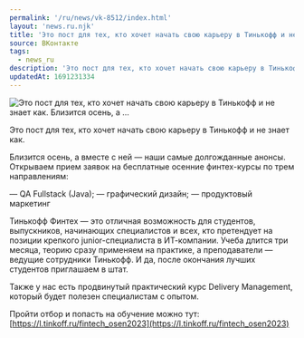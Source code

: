 ```yaml
---
permalink: '/ru/news/vk-8512/index.html'
layout: 'news.ru.njk'
title: 'Это пост для тех, кто хочет начать свою карьеру в Тинькофф и не знает как.   Близится осень, а …'
source: ВКонтакте
tags:
  - news_ru
description: 'Это пост для тех, кто хочет начать свою карьеру в Тинькофф и не знает как.   Близится осень, а …'
updatedAt: 1691231334
---
```

![Это пост для тех, кто хочет начать свою карьеру в Тинькофф и не знает как.   Близится осень, а …](https://sun1-92.userapi.com/impg/UnsCQqYn2yu-MibR6yrXXBzdykLmT4xeKVhOpQ/zLOC-9gyhwo.jpg?size=510x510&quality=95&sign=b36aafb88d8b3ccd2f1aedde83667f91&c_uniq_tag=icwWndlNISJ5p598qpAn3JStK4ZfUdf2Ds_HcrZtzsA&type=album)

Это пост для тех, кто хочет начать свою карьеру в Тинькофф и не знает как.

Близится осень, а вместе с ней — наши самые долгожданные анонсы. Открываем прием заявок на бесплатные осенние финтех-курсы по трем направлениям:

— QA Fullstack (Java);
— графический дизайн;
— продуктовый маркетинг

Тинькофф Финтех — это отличная возможность для студентов, выпускников, начинающих специалистов и всех, кто претендует на позиции крепкого junior-специалиста в ИТ-компании. Учеба длится три месяца, теорию сразу применяем на практике, а преподаватели — ведущие сотрудники Тинькофф. И да, после окончания лучших студентов приглашаем в штат.

Также у нас есть продвинутый практический курс Delivery Management, который будет полезен специалистам с опытом.

Пройти отбор и попасть на обучение можно тут: [https://l.tinkoff.ru/fintech_osen2023](https://l.tinkoff.ru/fintech_osen2023)
